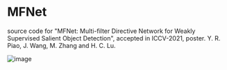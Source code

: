 # MFNet
source code for "MFNet: Multi-filter Directive Network for Weakly Supervised Salient Object Detection", accepted in ICCV-2021, poster.
Y. R. Piao, J. Wang, M. Zhang and H. C. Lu.

![image](https://github.com/DUTyimmy/MFNet/blob/main/fig/overall%20framework.png)
